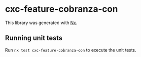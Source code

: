 # cxc-feature-cobranza-con

This library was generated with [Nx](https://nx.dev).

## Running unit tests

Run `nx test cxc-feature-cobranza-con` to execute the unit tests.
